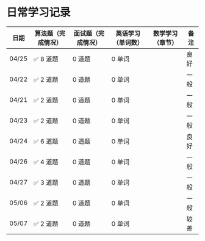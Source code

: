 # 日常学习记录

| 日期  | 算法题（完成情况） | 面试题（完成情况） | 英语学习（单词数） | 数学学习（章节） | 备注 |
|-------|----------------|----------------|----------------|----------------|----|
| 04/25 | ✅ 8 道题         | 0 道题           | 0 单词           |                | 良好 |
| 04/22 | ✅ 2 道题         | 0 道题           | 0 单词           |                | 一般 |
| 04/21 | ✅ 2 道题         | 0 道题           | 0 单词           |                | 一般 |
| 04/23 | ✅ 2 道题         | 0 道题           | 0 单词           |                | 一般 |
| 04/24 | ✅ 6 道题         | 0 道题           | 0 单词           |                | 良好 |
| 04/26 | ✅ 4 道题         | 0 道题           | 0 单词           |                | 一般 |
| 04/27 | ✅ 3 道题         | 0 道题           | 0 单词           |                | 一般 |
| 05/06 | ✅ 2 道题         | 0 道题           | 0 单词           |                | 一般 |
| 05/07 | ✅ 2 道题         | 0 道题           | 0 单词           |                | 较差 |